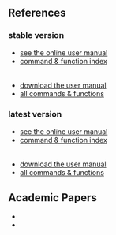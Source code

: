 
## References

### stable version
- [see the online user manual](http://sollya.gforge.inria.fr/sollya-7.0/sollya.php)
- [command & function index](http://sollya.gforge.inria.fr/sollya-7.0/help.php?name=listOfCommands)
######
- [download the user manual](https://gforge.inria.fr/frs/download.php/file/37750/sollya.pdf)
- [all commands & functions](http://sollya.gforge.inria.fr/sollya-7.0/help.php)

### latest version
- [see the online user manual](http://sollya.gforge.inria.fr/sollya-weekly/sollya.php)
- [command & function index](http://sollya.gforge.inria.fr/sollya-weekly/help.php?name=listOfCommands)
######
- [download the user manual](http://sollya.gforge.inria.fr/sollya-weekly/sollya.pdf)
- [all commands & functions](http://sollya.gforge.inria.fr/sollya-weekly/help.php)


## Academic Papers
-
-
